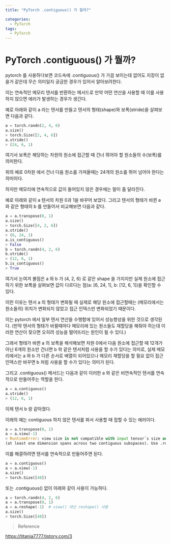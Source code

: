 ```yaml
---
title: "PyTorch .contiguous() 가 뭘까?"

categories:
  - PyTorch
tags:
  - PyTorch
---
```

  
# PyTorch .contiguous() 가 뭘까?

pytorch 를 사용하다보면 코드속에 .contiguous() 가 가끔 보이는데 없어도 지장이 없을거 같은데 
무슨 의미일지 궁금한 경우가 있어서 알아보려한다.

이는 연속적인 메모리 텐서를 반환하는 메서드로 만약 어떤 연산을 사용할 때 이를 사용하지 않으면
에러가 발생하는 경우가 생긴다.

예로 아래와 같이 a 라는 텐서를 만들고 텐서의 형태(shape)와 보폭(stride)을 살펴보면 다음과 같다.

```python
a = torch.randn(2, 4, 6)
a.size()
> torch.Size([2, 4, 6])
a.stride()
> (24, 6, 1)
```

여기서 보폭은 해당하는 차원의 원소에 접근할 때 건너 뛰어야 할 원소들의 수(보폭)를 의미한다.

위의 예로 0차원 에서 건너 다음 원소를 가져올때는 24개의 원소를 뛰어 넘어야 한다는 의미이다.

하지만 메모리에 연속적으로 값이 들어있지 않은 경우에는 말이 좀 달라진다.

예로 아래와 같이 a 텐서의 차원 0과 1을 바꾸어 보았다. 그리고 텐서의 형태가 바뀐 a 와 같은 
형태의 b 를 만들어서 비교해보면 다음과 같다.

```python
a = a.transpose(0, 1)
a.size()
> torch.Size([4, 2, 6])
a.stride()
> (6, 24, 1)
a.is_contiguous()
> False
b = torch.randn(4, 2, 6)
b.stride()
> (12, 6, 1)
b.is_contiguous()
> True
```

여기서 눈여겨 볼점은 a 와 b 가 (4, 2, 6) 로 같은 shape 을 가지지만 실제 원소에 접근하기 위한 
보폭을 살펴보면 값이 다르다는 점(a: [6, 24, 1], b: [12, 6, 1])을 확인할 수 있다.

이런 이유는 텐서 a 의 형태가 변화될 때 실제로 해당 원소에 접근할때는 (메모리에서는 원소들의) 
위치가 변화되지 않았고 접근 인덱스만 변화되었기 때문이다.

이는 pytorch 에서 일부 텐서 연산을 수행함에 있어서 성능향상을 위한 것으로 생각된다. (만약 텐서의
형태가 바뀔때마다 메모리에 있는 원소들도 재할당을 해줘야 하는데 이러한 연산이 잦으면 오히려 성능을
떨어뜨리는 원인이 될 수 있다.)

그래서 형태가 바뀐 a 의 보폭을 해석해보면 차원 0에서 다음 원소에 접근할 때 12개가 아닌 6개의 원소만
건너면 b 왁 같은 텐서처럼 사용을 할 수가 있다는 의미로, 실제 메모리에서는 a 와 b 가 다른 순서로
배열이 되어있으나 메모리 재할당을 할 필요 없이 접근 인덱스만 바꾸면 b 처럼 사용을 할 수가 있다는
의미가 된다.

그리고 .contiguous() 메서드는 다음과 같이 이러한 a 와 같은 비연속적인 텐서를 연속적으로 만들어주는
역할을 한다.

```python
a = a.contiguous()
a.stride()
> (12, 6, 1)
```

이제 텐서 b 랑 같아졌다.

이래의 예는 contiguous 하지 않은 텐서를 펴서 사용할 때 접할 수 있는 에러이다.

```python
a = a.transpose(0, 1)
a = a.view(-1)
> RuntimeError: view size is not compatible with input tensor`s size and stride 
(at least one dimension spans across two contiguous subspaces). Use .reshape(...) instead.
```

이를 해결하려면 텐서를 연속적으로 만들어주면 된다.

```python
a = a.contiguous()
a = a.view(-1)
a.size()
> torch.Size([48])
```

또는 .contiguous() 없이 아래와 같이 사용이 가능하다.

```python
a = torch.randn(4, 2, 6)
a = a.transpose(0, 1)
a = a.reshape(-1)  # view() 대신 reshape() 사용
a.size()
> torch.Size([48])
```

> Reference

https://titania7777.tistory.com/3




